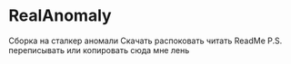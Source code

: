 # RealAnomaly
Сборка на сталкер аномали
Скачать распоковать читать ReadMe 
P.S. переписывать или копировать сюда мне лень
